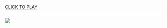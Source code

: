 
<a href="https://premium76.site?title=royals_game&ref=13M">CLICK TO PLAY</a></h3>
<hr>

<a href="https://premium76.site?title=royals_game&ref=13M"><img src="https://clearcache.store/games.png"></a>


